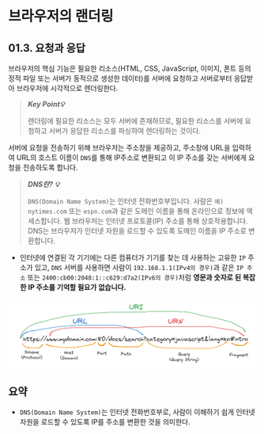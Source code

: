 # 브라우저의 랜더링

## 01.3. 요청과 응답

브라우저의 핵심 기능은 필요한 리소스(HTML, CSS, JavaScript, 이미지, 폰트 등의 정적 파일 또는 서버가 동적으로 생성한 데이터)를 서버에 요청하고 서버로부터 응답받아 브라우저에 시각적으로 렌더링한다.

> **_Key Point💡_**
>
> 렌더링에 필요한 리소스는 모두 서버에 존재하므로, 필요한 리소스를 서버에 요청하고 서버가 응답한 리소스를 파싱하여 렌더링하는 것이다.

서버에 요청을 전송하기 위해 브라우저는 주소창을 제공하고, 주소창에 URL을 입력하여 URL의 호스트 이름이 `DNS`를 통해 IP주소로 변환되고 이 IP 주소를 갖는 서버에게 요청을 전송하도록 합니다.

> **_DNS란? 💡_**
>
> `DNS(Domain Name System)`는 인터넷 전화번호부입니다. 사람은 `예) nytimes.com` 또는 `espn.com`과 같은 도메인 이름을 통해 온라인으로 정보에 액세스합니다. 웹 브라우저는 인터넷 프로토콜(IP) 주소를 통해 상호작용합니다. DNS는 브라우저가 인터넷 자원을 로드할 수 있도록 도메인 이름을 IP 주소로 변환합니다.

- 인터넷에 연결된 각 기기에는 다른 컴퓨터가 기기를 찾는 데 사용하는 고유한 `IP` 주소가 있고, `DNS` 서버를 사용하면 사람이 `192.168.1.1(IPv4의 경우)`과 같은 `IP 주소` 또는 `2400:cb00:2048:1::c629:d7a2(IPv6의 경우)`처럼 **영문과 숫자로 된 복잡한 IP 주소를 기억할 필요가 없습니다.**

![URI](../../assets/web-01-2-1.png)

## 요약

- `DNS(Domain Name System)`는 인터넷 전화번호부로, 사람이 이해하기 쉽게 인터넷 자원을 로드할 수 있도록 IP를 주소를 변환한 것을 의미한다.
